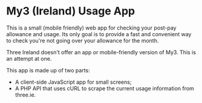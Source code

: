 # My3 (Ireland) Usage App

This is a small (mobile friendly) web app for checking your post-pay allowance and usage.
Its only goal is to provide a fast and convenient way to check you're not going over your allowance for the month.

Three Ireland doesn't offer an app or mobile-friendly version of My3. This is an attempt at one.

This app is made up of two parts:

- A client-side JavaScript app for small screens;
- A PHP API that uses cURL to scrape the current usage information from three.ie.